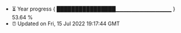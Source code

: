 - ⏳ Year progress { ████████████████▁▁▁▁▁▁▁▁▁▁▁▁▁▁ } 53.64 %
- ⏰ Updated on Fri, 15 Jul 2022 19:17:44 GMT

